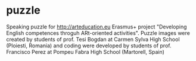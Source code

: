 # puzzle
Speaking puzzle for http://arteducation.eu
Erasmus+ project "Developing English competences throguh ARt-oriented activities".
Puzzle images were created by students of prof. Tesi Bogdan at Carmen Sylva High School (Ploiesti, Romania) 
and coding were developed by students of prof. Francisco Perez at Pompeu Fabra High School (Martorell, Spain) 
